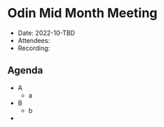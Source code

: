 
# Odin Mid Month Meeting 

* Date: 2022-10-TBD
* Attendees: 
* Recording: 

## Agenda

- A
    - a
- B
    - b
- 
